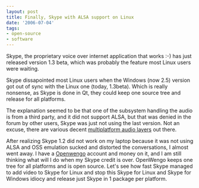 ```yaml
---
layout: post
title: Finally, Skype with ALSA support on Linux
date: '2006-07-04'
tags:
- open-source
- software
---
```


Skype, the proprietary voice over internet application that works :-) has just released version 1.3 beta, which was probably the feature most Linux users were waiting.

Skype dissapointed most Linux users when the Windows (now 2.5) version got out of sync with the Linux one (today, 1.3beta). Which is really nonsense, as Skype is done in Qt, they could keep one source tree and release for all platforms.

The explanation seemed to be that one of the subsystem handling the audio is from a third party, and it did not support ALSA, but that was denied in the forum by other users, Skype was just not using the last version. Not an excuse, there are various decent [multiplatform audio layers][2] out there.

After realizing Skype 1.2 did not work on my laptop because it was not using ALSA and OSS emulation sucked and distorted the conversations, I almost went away. I have a [Openwengo][3] account and money on it, and I am still thinking what will I do when my Skype credit is over. OpenWengo keeps one tree for all platforms and is open source. Let's see how fast Skype managed to add video to Skype for Linux and stop this Skype for Linux and Skype for Windows idiocy and release just Skype in 1 package per platform.

[1]: http://www.skype.com/download/skype/linux/13beta.html  
 [2]: http://www.portaudio.com  
 [3]: http://www.openwengo.org

